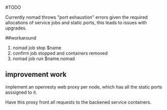 #TODO

Currently nomad throws "port exhaustion" errors given the required allocations of service jobs and static ports, this leads to issues with upgrades.

##workaround

1. nomad job stop $name
2. confirm job stopped and containers removed
3. nomad job run $name.nomad

## improvement work

implement an openresty web proxy per node, which has all the static ports asssigned to it.

Have this proxy front all requests to the backened service containers.


